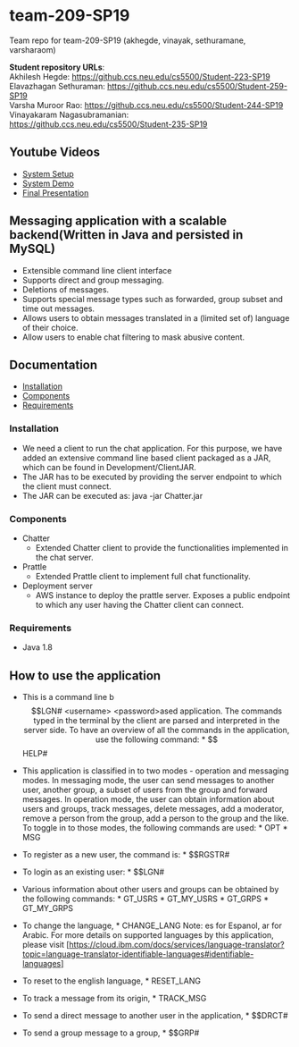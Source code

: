 # team-209-SP19
Team repo for team-209-SP19 (akhegde, vinayak, sethuramane, varsharaom) 

**Student repository URLs**:<br>
Akhilesh Hegde: https://github.ccs.neu.edu/cs5500/Student-223-SP19<br>
Elavazhagan Sethuraman: https://github.ccs.neu.edu/cs5500/Student-259-SP19<br>
Varsha Muroor Rao: https://github.ccs.neu.edu/cs5500/Student-244-SP19<br>
Vinayakaram Nagasubramanian: https://github.ccs.neu.edu/cs5500/Student-235-SP19<br>

## Youtube Videos
- [System Setup](https://youtu.be/N6ODQkEy_kQ)
- [System Demo](https://youtu.be/OxmLVMbMJ9s)
- [Final Presentation](https://youtu.be/lPfVFpD00o8)

## Messaging application with a scalable backend(Written in Java and persisted in MySQL)
- Extensible command line client interface
- Supports direct and group messaging.
- Deletions of messages.
- Supports special message types such as forwarded, group subset and time out messages.
- Allows users to obtain messages translated in a (limited set of) language of their choice.
- Allow users to enable chat filtering to mask abusive content.

## Documentation
- [Installation](#installation)
- [Components](#components)
- [Requirements](#requirements)

### Installation
* We need a client to run the chat application. For this purpose, we have added an extensive command line based client packaged as a JAR, which can be found in Development/ClientJAR.
* The JAR has to be executed by providing the server endpoint to which the client must connect.
* The JAR can be executed as: java -jar Chatter.jar <endpoint>

### Components
* Chatter
  * Extended Chatter client to provide the functionalities implemented in the chat server.
* Prattle
  * Extended Prattle client to implement full chat functionality.
* Deployment server
  * AWS instance to deploy the prattle server. Exposes a public endpoint to which any user having the Chatter client can connect.
  
### Requirements
* Java 1.8

## How to use the application
* This is a command line b$$LGN# <username> <password>ased application. The commands typed in the terminal by the client are parsed and interpreted in the server side. To have an overview of all the commands in the application, use the following command:
          * $$HELP#
 
* This application is classified in to two modes - operation and messaging modes. In messaging mode, the user can send messages to another user, another group, a subset of users from the group and forward messages. In operation mode, the user can obtain information about users and groups, track messages, delete messages, add a moderator, remove a person from the group, add a person to the group and the like. To toggle in to those modes, the following commands are used:
          * OPT
          * MSG
          
* To register as a new user, the command is:
          * $$RGSTR# <username> <password>
 
* To login as an existing user:
          * $$LGN# <username> <password>
 
* Various information about other users and groups can be obtained by the following commands:
           * GT_USRS
           * GT_MY_USRS
           * GT_GRPS
           * GT_MY_GRPS
           
* To change the language,
           * CHANGE_LANG <language>
           Note: es for Espanol, ar for Arabic. For more details on supported languages by this application, please visit 
 [https://cloud.ibm.com/docs/services/language-translator?topic=language-translator-identifiable-languages#identifiable-languages] 
 
 * To reset to the english language,
           * RESET_LANG <language>
 
 * To track a message from its origin, 
           * TRACK_MSG <MessageId>
 
 * To send a direct message to another user in the application,
           * $$DRCT# <username> 
 
 * To send a group message to a group,
           * $$GRP# <username> 
